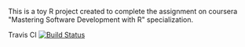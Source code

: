 This is a toy R project created to complete the assignment on coursera
"Mastering Software Development with R"
specialization.

Travis CI 
[![Build Status](https://travis-ci.org/dratushnyy/rdrfars.svg?branch=master)](https://travis-ci.org/dratushnyy/rdrfars)
